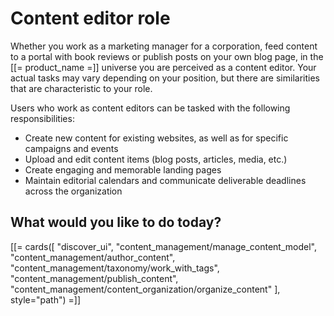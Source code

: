 # Content editor role

Whether you work as a marketing manager for a corporation, feed content to a portal 
with book reviews or publish posts on your own blog page, in the [[= product_name =]] 
universe you are perceived as a content editor. Your actual tasks may vary depending 
on your position, but there are similarities that are characteristic to your role.

Users who work as content editors can be tasked with the following responsibilities:

- Create new content for existing websites, as well as for specific campaigns and events
- Upload and edit content items (blog posts, articles, media, etc.)
- Create engaging and memorable landing pages
- Maintain editorial calendars and communicate deliverable deadlines across the organization

## What would you like to do today?

[[= cards([
    "discover_ui",
    "content_management/manage_content_model",
    "content_management/author_content",
    "content_management/taxonomy/work_with_tags",
    "content_management/publish_content",
    "content_management/content_organization/organize_content"
], style="path") =]]


<!--   Doszyć personalizację -->
